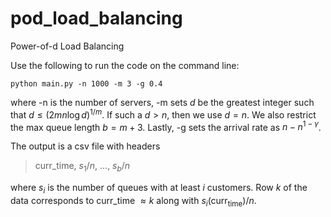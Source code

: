 # pod_load_balancing
Power-of-d Load Balancing

Use the following to run the code on the command line:
```
python main.py -n 1000 -m 3 -g 0.4
```
where -n is the number of servers, -m sets $d$ be the greatest integer such that $d \leq (2mn \log d)^{1/m}$. If such a $d > n$, then we use $d= n$. We also restrict the max queue length $b = m + 3$. Lastly, -g sets the arrival rate as $n - n^{1-\gamma}$. 

The output is a csv file with headers
> curr_time, $s_1/n$, ..., $s_b/n$

where $s_i$ is the number of queues with at least $i$ customers. Row $k$ of the data corresponds to curr_time $\approx k$ along with $s_i(\text{curr}_\text{time})/n$.
